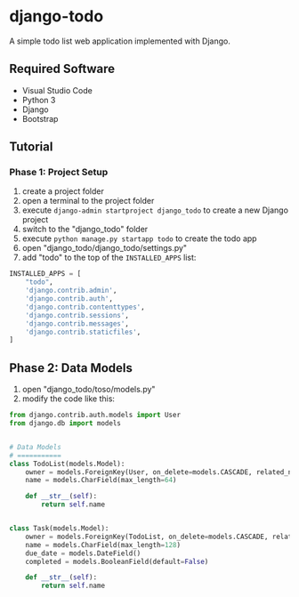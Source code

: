 # django-todo
A simple todo list web application implemented with Django.


## Required Software
* Visual Studio Code
* Python 3
* Django
* Bootstrap


## Tutorial
### Phase 1: Project Setup
01. create a project folder
02. open a terminal to the project folder
03. execute `django-admin startproject django_todo` to create a new Django project
04. switch to the "django_todo" folder
05. execute `python manage.py startapp todo` to create the todo app
06. open "django_todo/django_todo/settings.py"
07. add "todo" to the top of the `INSTALLED_APPS` list:
```python
INSTALLED_APPS = [
    "todo",
    'django.contrib.admin',
    'django.contrib.auth',
    'django.contrib.contenttypes',
    'django.contrib.sessions',
    'django.contrib.messages',
    'django.contrib.staticfiles',
]
```

## Phase 2: Data Models
01. open "django_todo/toso/models.py"
02. modify the code like this:
```python
from django.contrib.auth.models import User
from django.db import models


# Data Models
# ===========
class TodoList(models.Model):
    owner = models.ForeignKey(User, on_delete=models.CASCADE, related_name="todo_lists")
    name = models.CharField(max_length=64)

    def __str__(self):
        return self.name


class Task(models.Model):
    owner = models.ForeignKey(TodoList, on_delete=models.CASCADE, related_name="tasks")
    name = models.CharField(max_length=128)
    due_date = models.DateField()
    completed = models.BooleanField(default=False)

    def __str__(self):
        return self.name
```
